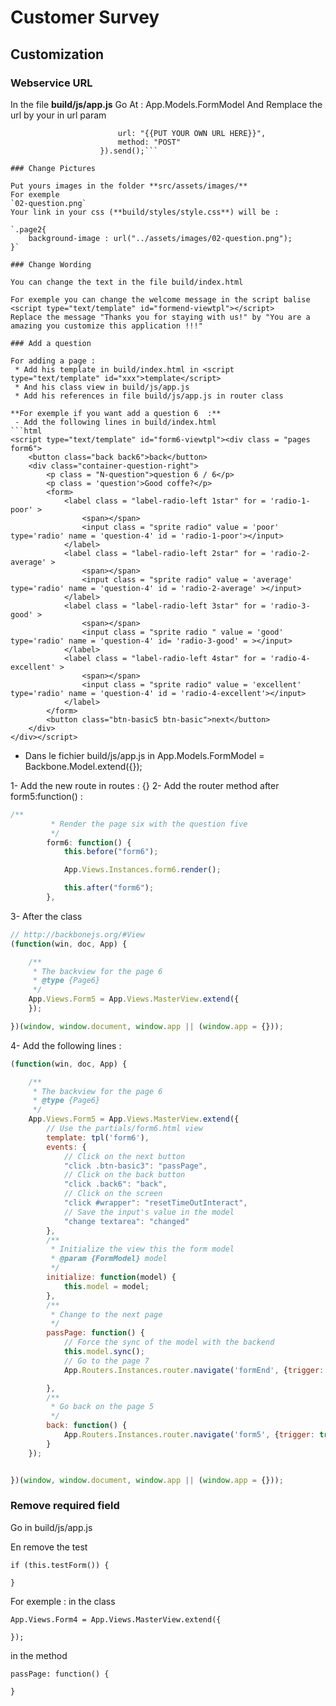 Customer Survey
=================

## Customization

### Webservice URL

In the file **build/js/app.js**
Go At :  App.Models.FormModel
And Remplace the url by your in url param

``` Kiwapp.session().store(json, {
                        url: "{{PUT YOUR OWN URL HERE}}",
                        method: "POST"
                    }).send();```

### Change Pictures

Put yours images in the folder **src/assets/images/**
For exemple
`02-question.png`
Your link in your css (**build/styles/style.css**) will be :

`.page2{
    background-image : url("../assets/images/02-question.png");
}`

### Change Wording

You can change the text in the file build/index.html

For exemple you can change the welcome message in the script balise <script type="text/template" id="formend-viewtpl"></script>
Replace the message "Thanks you for staying with us!" by "You are a amazing you customize this application !!!"

### Add a question

For adding a page :
 * Add his template in build/index.html in <script type="text/template" id="xxx">template</script>
 * And his class view in build/js/app.js
 * Add his references in file build/js/app.js in router class

**For exemple if you want add a question 6  :**
 - Add the following lines in build/index.html
```html
<script type="text/template" id="form6-viewtpl"><div class = "pages form6">
    <button class="back back6">back</button>
    <div class="container-question-right">
        <p class = "N-question">question 6 / 6</p>
        <p class = 'question'>Good coffe?</p>
        <form>
            <label class = "label-radio-left 1star" for = 'radio-1-poor' >
                <span></span>
                <input class = "sprite radio" value = 'poor' type='radio' name = 'question-4' id = 'radio-1-poor'></input>
            </label>
            <label class = "label-radio-left 2star" for = 'radio-2-average' >
                <span></span>
                <input class = "sprite radio" value = 'average' type='radio' name = 'question-4' id = 'radio-2-average' ></input>
            </label>
            <label class = "label-radio-left 3star" for = 'radio-3-good' >
                <span></span>
                <input class = "sprite radio " value = 'good' type='radio' name = 'question-4' id= 'radio-3-good' = ></input>
            </label>
            <label class = "label-radio-left 4star" for = 'radio-4-excellent' >
                <span></span>
                <input class = "sprite radio" value = 'excellent' type='radio' name = 'question-4' id = 'radio-4-excellent'></input>
            </label>
        </form>
        <button class="btn-basic5 btn-basic">next</button>
    </div>
</div></script>
```

 - Dans le fichier build/js/app.js in App.Models.FormModel = Backbone.Model.extend({});

1- Add the new route in routes : {}
2- Add the router method after form5:function() :
```javascript
/**
         * Render the page six with the question five
         */
        form6: function() {
            this.before("form6");

            App.Views.Instances.form6.render();

            this.after("form6");
        },
```
3- After the class
```javascript
// http://backbonejs.org/#View
(function(win, doc, App) {

    /**
     * The backview for the page 6
     * @type {Page6}
     */
    App.Views.Form5 = App.Views.MasterView.extend({
    });

})(window, window.document, window.app || (window.app = {}));
```

4- Add the following lines :
```javascript
(function(win, doc, App) {

    /**
     * The backview for the page 6
     * @type {Page6}
     */
    App.Views.Form5 = App.Views.MasterView.extend({
        // Use the partials/form6.html view
        template: tpl('form6'),
        events: {
            // Click on the next button
            "click .btn-basic3": "passPage",
            // Click on the back button
            "click .back6": "back",
            // Click on the screen
            "click #wrapper": "resetTimeOutInteract",
            // Save the input's value in the model
            "change textarea": "changed"
        },
        /**
         * Initialize the view this the form model
         * @param {FormModel} model
         */
        initialize: function(model) {
            this.model = model;
        },
        /**
         * Change to the next page
         */
        passPage: function() {
            // Force the sync of the model with the backend
            this.model.sync();
            // Go to the page 7
            App.Routers.Instances.router.navigate('formEnd', {trigger: true});

        },
        /**
         * Go back on the page 5
         */
        back: function() {
            App.Routers.Instances.router.navigate('form5', {trigger: true});
        }
    });


})(window, window.document, window.app || (window.app = {}));
```

### Remove required field
Go in build/js/app.js

En remove the test
```
if (this.testForm()) {

}
```
 For exemple :
in the class
```
App.Views.Form4 = App.Views.MasterView.extend({

});
```

in the method
```
passPage: function() {

}
```

